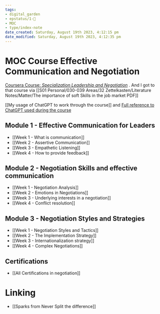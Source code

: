```yaml
---
tags: 
- digital_garden
- epstatus/1-🌱
- MOC
- type/index-note
date_created: Saturday, August 19th 2023, 4:12:15 pm
date_modified: Saturday, August 19th 2023, 4:12:35 pm
---
```

# MOC Course Effective Communication and Negotiation
[Coursera Course: *Specialization Leadership and Negotiation*](https://www.coursera.org/specializations/leadership-negotiation-skills#courses) . And I got to that course via [[S01 Personal/030-039 Areas/32 Zettelkasten/Literature Notes/Matter/The importance of soft Skills in the job market PDF]]

[[My usage of ChatGPT to work through the course]] and  [Full reference to ChatGPT used during the course](https://chat.openai.com/share/926562c0-8113-4dc8-b3f0-0460695f2e52)

## Module 1 - Effective Communication for Leaders
+ [[Week 1 - What is communication]]
+ [[Week 2 - Assertive Communication]]
+ [[Week 3 - Empathetic Listening]]
+ [[Week 4 - How to provide feedback]]

## Module 2 - Negotiation Skills and effective communication
+ [[Week 1 - Negotiation Analysis]]
+ [[Week 2 - Emotions in Negotiations]]
+ [[Week 3 - Underlying interests in a negotiation]]
+ [[Week 4 - Conflict resolution]]

## Module 3 - Negotiation Styles and Strategies
+ [[Week 1 - Negotiation Styles and Tactics]]
+ [[Week 2 - The Implementation Strategy]]
+ [[Week 3 - Internationalization strategy]]
+ [[Week 4 - Complex Negotiations]]

## Certifications
+ [[All Certifications in negotiation]]


# Linking
+ [[Sparks from Never Split the difference]]


